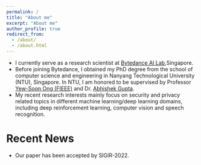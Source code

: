 ```yaml
---
permalink: /
title: "About me"
excerpt: "About me"
author_profile: true
redirect_from: 
  - /about/
  - /about.html
---
```

- I currently serve as a research scientist at [Bytedance AI Lab](https://ailab.bytedance.com/),Singapore. 
- Before joining Bytedance, I obtained my PhD degree from the school of computer science and engineering in Nanyang Technological University
(NTU), Singapore. In NTU, I am honored to be supervised by Professor [Yew-Soon Ong (FIEEE)](https://personal.ntu.edu.sg/asysong/home.html) and Dr. [Abhishek Gupta](https://sites.google.com/site/abhishekguptamemecomput/). 
- My recent research interests mainly focus on security and privacy related topics in different machine learning/deep learning domains, including
deep reinforcement learning, computer vision and speech recognition.


Recent News
======
- Our paper has been accepted by SIGIR-2022.
